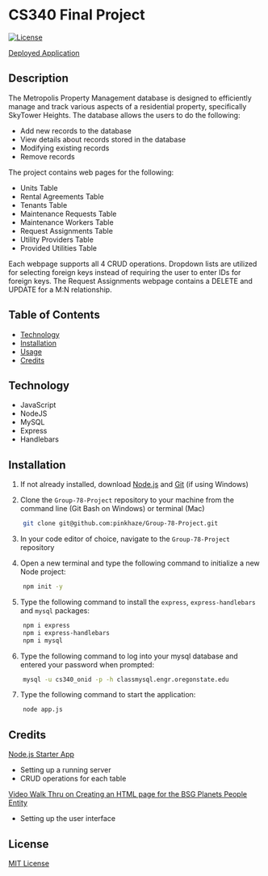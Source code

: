 # CS340 Final Project

  [![License](https://img.shields.io/badge/License-MIT-orange.svg)](https://choosealicense.com/licenses/mit/)

  [Deployed Application](http://flip3.engr.oregonstate.edu:3998/)

  ## Description

  The Metropolis Property Management database is designed to efficiently manage and track various aspects of a residential property, specifically SkyTower Heights. The database allows the users to do the following:

  * Add new records to the database
  * View details about records stored in the database
  * Modifying existing records
  * Remove records

  The project contains web pages for the following:
  * Units Table
  * Rental Agreements Table
  * Tenants Table
  * Maintenance Requests Table
  * Maintenance Workers Table
  * Request Assignments Table
  * Utility Providers Table
  * Provided Utilities Table

  Each webpage supports all 4 CRUD operations. Dropdown lists are utilized for selecting foreign keys instead of requiring the user to enter IDs for foreign keys. The Request Assignments webpage contains a DELETE and UPDATE for a M:N relationship. 

  ## Table of Contents
  - [Technology](#technology)
  - [Installation](#installation)
  - [Usage](#usage)
  - [Credits](#credits)

  ## Technology

  * JavaScript
  * NodeJS
  * MySQL
  * Express
  * Handlebars

  ## Installation

  1. If not already installed, download [Node.js](https://nodejs.org/en/download) and [Git](https://git-scm.com) (if using Windows)
  
  2. Clone the `Group-78-Project` repository to your machine from the command line (Git Bash on Windows) or terminal (Mac)
  
  ```bash
      git clone git@github.com:pinkhaze/Group-78-Project.git
  ```

  3. In your code editor of choice, navigate to the `Group-78-Project` repository

  4. Open a new terminal and type the following command to initialize a new Node project:

  ```bash
      npm init -y
  ```

  5. Type the following command to install the `express`, `express-handlebars` and `mysql` packages:

  ```bash
      npm i express
      npm i express-handlebars
      npm i mysql
  ```

 6. Type the following command to log into your mysql database and entered your password when prompted:

  ```bash
      mysql -u cs340_onid -p -h classmysql.engr.oregonstate.edu
  ```

 7. Type the following command to start the application:

  ```bash
      node app.js
  ```

  ## Credits

  [Node.js Starter App](https://github.com/osu-cs340-ecampus/nodejs-starter-app)

  * Setting up a running server
  * CRUD operations for each table

  [Video Walk Thru on Creating an HTML page for the BSG Planets People Entity](https://canvas.oregonstate.edu/courses/1933532/pages/exploration-web-application-technology?module_item_id=23359469)
  
  * Setting up the user interface

  ## License

  [MIT License](https://choosealicense.com/licenses/mit/)

